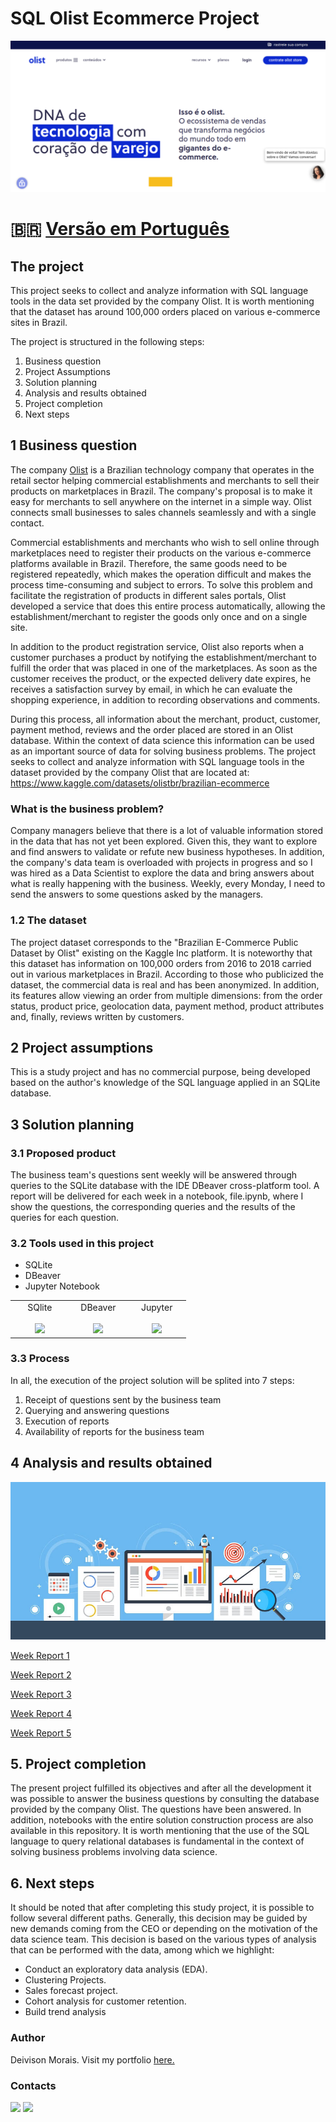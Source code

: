 # SQL Olist Ecommerce Project

<img src="imagens/olist_1.png">

# <p>🇧🇷 [Versão em Português](https://github.com/deivison1983/olist_ecommerce_sql_project)</p>

## The project

This project seeks to collect and analyze information with SQL language tools in the data set provided by the company Olist. It is worth mentioning that the dataset has around 100,000 orders placed on various e-commerce sites in Brazil.

The project is structured in the following steps:

1. Business question
2. Project Assumptions
3. Solution planning
4. Analysis and results obtained
5. Project completion
6. Next steps

## 1 Business question

The company [Olist](https://olist.com/pt-br/) is a Brazilian technology company that operates in the retail sector helping commercial establishments and merchants to sell their products on marketplaces in Brazil. The company's proposal is to make it easy for merchants to sell anywhere on the internet in a simple way. Olist connects small businesses to sales channels seamlessly and with a single contact.

Commercial establishments and merchants who wish to sell online through marketplaces need to register their products on the various e-commerce platforms available in Brazil. Therefore, the same goods need to be registered repeatedly, which makes the operation difficult and makes the process time-consuming and subject to errors. To solve this problem and facilitate the registration of products in different sales portals, Olist developed a service that does this entire process automatically, allowing the establishment/merchant to register the goods only once and on a single site.

In addition to the product registration service, Olist also reports when a customer purchases a product by notifying the establishment/merchant to fulfill the order that was placed in one of the marketplaces. As soon as the customer receives the product, or the expected delivery date expires, he receives a satisfaction survey by email, in which he can evaluate the shopping experience, in addition to recording observations and comments.

During this process, all information about the merchant, product, customer, payment method, reviews and the order placed are stored in an Olist database. Within the context of data science this information can be used as an important source of data for solving business problems. The project seeks to collect and analyze information with SQL language tools in the dataset provided by the company Olist that are located at: https://www.kaggle.com/datasets/olistbr/brazilian-ecommerce

### What is the business problem?
Company managers believe that there is a lot of valuable information stored in the data that has not yet been explored. Given this, they want to explore and find answers to validate or refute new business hypotheses. In addition, the company's data team is overloaded with projects in progress and so I was hired as a Data Scientist to explore the data and bring answers about what is really happening with the business. Weekly, every Monday, I need to send the answers to some questions asked by the managers.

### 1.2 The dataset
The project dataset corresponds to the "Brazilian E-Commerce Public Dataset by Olist" existing on the Kaggle Inc platform. It is noteworthy that this dataset has information on 100,000 orders from 2016 to 2018 carried out in various marketplaces in Brazil. According to those who publicized the dataset, the commercial data is real and has been anonymized. In addition, its features allow viewing an order from multiple dimensions: from the order status, product price, geolocation data, payment method, product attributes and, finally, reviews written by customers.


## 2 Project assumptions

This is a study project and has no commercial purpose, being developed based on the author's knowledge of the SQL language applied in an SQLite database.

## 3 Solution planning

### 3.1 Proposed product

The business team's questions sent weekly will be answered through queries to the SQLite database with the IDE DBeaver cross-platform tool. A report will be delivered for each week in a notebook, file.ipynb, where I show the questions, the corresponding queries and the results of the queries for each question.

### 3.2 Tools used in this project

* SQLite
* DBeaver
* Jupyter Notebook

<table>
  <tbody>
    <tr valign="top">
      <td width="25%" align="center">
        <span>SQlite</span><br><br>
        <img height="64px" src="	https://www.sqlite.org/images/sqlite370_banner.gif">
      </td>
      <td width="25%" align="center">
        <span>DBeaver</span><br><br>
        <img height="64px" src="https://dbeaver.io/wp-content/uploads/2015/09/beaver-head.png">
      </td>
      <td width="25%" align="center">
        <span>Jupyter</span><br><br>
        <img height="64px" src="https://jupyter.org/assets/logos/rectanglelogo-greytext-orangebody-greymoons.svg">
      </td>
    </tr>
  </tbody>
</table>


### 3.3 Process

In all, the execution of the project solution will be splited into 7 steps:

1. Receipt of questions sent by the business team
2. Querying and answering questions
3. Execution of reports
4. Availability of reports for the business team


## 4 Analysis and results obtained

<p><img src="imagens/relatorio_4.jpg"></p>

[Week Report 1](https://github.com/deivison1983/olist_ecommerce_sql_project/blob/main/relatorios/projeto_olist_week_1_por_v1.ipynb)

[Week Report 2](https://github.com/deivison1983/olist_ecommerce_sql_project/blob/main/relatorios/projeto_olist_week_2_por_v1.ipynb)

[Week Report 3](https://github.com/deivison1983/olist_ecommerce_sql_project/blob/main/relatorios/projeto_olist_week_3_por_v1.ipynb)

[Week Report 4](https://github.com/deivison1983/olist_ecommerce_sql_project/blob/main/relatorios/projeto_olist_week_4_por_v1.ipynb)

[Week Report 5](https://github.com/deivison1983/olist_ecommerce_sql_project/blob/main/relatorios/projeto_olist_week_5_por_v1.ipynb)


## 5. Project completion

The present project fulfilled its objectives and after all the development it was possible to answer the business questions by consulting the database provided by the company Olist. The questions have been answered. In addition, notebooks with the entire solution construction process are also available in this repository. It is worth mentioning that the use of the SQL language to query relational databases is fundamental in the context of solving business problems involving data science.

## 6. Next steps

It should be noted that after completing this study project, it is possible to follow several different paths. Generally, this decision may be guided by new demands coming from the CEO or depending on the motivation of the data science team. This decision is based on the various types of analysis that can be performed with the data, among which we highlight:

* Conduct an exploratory data analysis (EDA).
* Clustering Projects.
* Sales forecast project.
* Cohort analysis for customer retention.
* Build trend analysis

### Author

Deivison Morais. Visit my portfolio [here.](https://deivison1983.github.io/portfolio_projetos/)

### Contacts

<div>

  <a href = "https://www.linkedin.com/in/deivisonmorais/"><img src = "https://img.shields.io/badge/-deivisonmorais-0077B5?style=for-the-badge&logo=linkedin&logoColor=white"></a>
  <a href = "mailto:deivison1983@gmail.com"><img src="https://img.shields.io/badge/Gmail-D14836?style=for-the-badge&logo=gmail&logoColor=white"></a>

</div>
